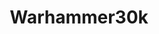 ---
title: Warhammer30k
crosslinks:
- Warhammer40k
- Warhammer
- ThousandSons
- StopClickingThis
- Grimdank
- 40kLore
---